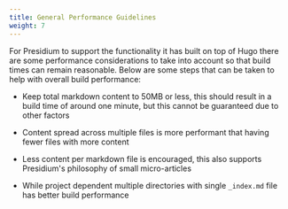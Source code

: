 ```yaml
---
title: General Performance Guidelines
weight: 7
---
```


For Presidium to support the functionality it has built on top of Hugo there are some performance considerations to take into account so that build times can remain reasonable. Below are some steps that can be taken to help with overall build performance:

- Keep total markdown content to 50MB or less, this should result in a build time of around one minute, but this cannot be guaranteed due to other factors

- Content spread across multiple files is more performant that having fewer files with more content

- Less content per markdown file is encouraged, this also supports Presidium's philosophy of small micro-articles

- While project dependent multiple directories with single `_index.md` file has better build performance
